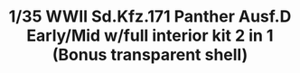 ---
title: "1/35 WWII Sd.Kfz.171 Panther Ausf.D Early/Mid w/full interior kit 2 in 1 (Bonus transparent shell)
"
price: 0 
desc: ""
img_path: "/assets/img/TAKO2103.jpg"
brand: AMMO
available: true
special_offer: false
new: false
soon: false
cat: "Plasticne-Makete"
subcat: "PM-TAKOM"
subsubcat: ""
---
